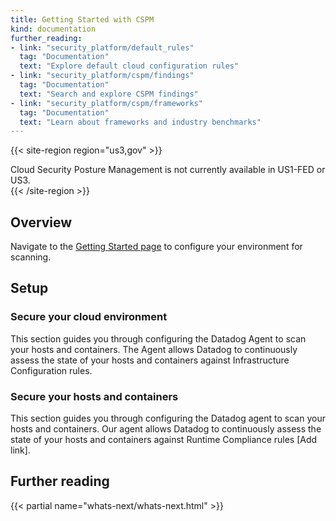 ```yaml
---
title: Getting Started with CSPM
kind: documentation
further_reading:
- link: "security_platform/default_rules"
  tag: "Documentation"
  text: "Explore default cloud configuration rules"
- link: "security_platform/cspm/findings"
  tag: "Documentation"
  text: "Search and explore CSPM findings"
- link: "security_platform/cspm/frameworks"
  tag: "Documentation"
  text: "Learn about frameworks and industry benchmarks"
---
```


{{< site-region region="us3,gov" >}}
<div class="alert alert-warning">
Cloud Security Posture Management is not currently available in US1-FED or US3.
</div>
{{< /site-region >}}

## Overview

Navigate to the [Getting Started page][1] to configure your environment for scanning.

## Setup

### Secure your cloud environment

This section guides you through configuring the Datadog Agent to scan your hosts and containers. The Agent allows Datadog to continuously assess the state of your hosts and containers against Infrastructure Configuration rules.

### Secure your hosts and containers

This section guides you through configuring the Datadog agent to scan your hosts and containers. Our agent allows Datadog to continuously assess the state of your hosts and containers against Runtime Compliance rules [Add link].

## Further reading

{{< partial name="whats-next/whats-next.html" >}}

[1]: https://app.datadoghq.com/security/configuration?config_k9_configuration=true&detect-threats=apache&secure-cloud-environment=amazon-web-services&secure-hosts-and-containers=kubernetes&selected-products=compliance_monitoring
